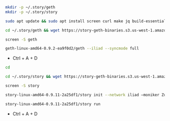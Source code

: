 ```bash
mkdir -p ~/.story/geth
mkdir -p ~/.story/story
```
```bash
sudo apt update && sudo apt install screen curl make jq build-essential gcc unzip wget lz4 aria2 -y
```
```bash
cd ~/.story/geth && wget https://story-geth-binaries.s3.us-west-1.amazonaws.com/geth-public/geth-linux-amd64-0.9.2-ea9f0d2.tar.gz && tar -xvf geth-linux-amd64-0.9.2-ea9f0d2.tar.gz
```
```bash
screen -S geth
```
```bash
geth-linux-amd64-0.9.2-ea9f0d2/geth --iliad --syncmode full
```
- Ctrl + A + D
```bash
cd
```
```bash
cd ~/.story/story && wget https://story-geth-binaries.s3.us-west-1.amazonaws.com/story-public/story-linux-amd64-0.9.11-2a25df1.tar.gz && tar -xvf story-linux-amd64-0.9.11-2a25df1.tar.gz
```
```bash
screen -S story
```
```bash
story-linux-amd64-0.9.11-2a25df1/story init --network iliad –moniker ZunXBT –force
```
```bash
story-linux-amd64-0.9.11-2a25df1/story run
```
- Ctrl + A + D
